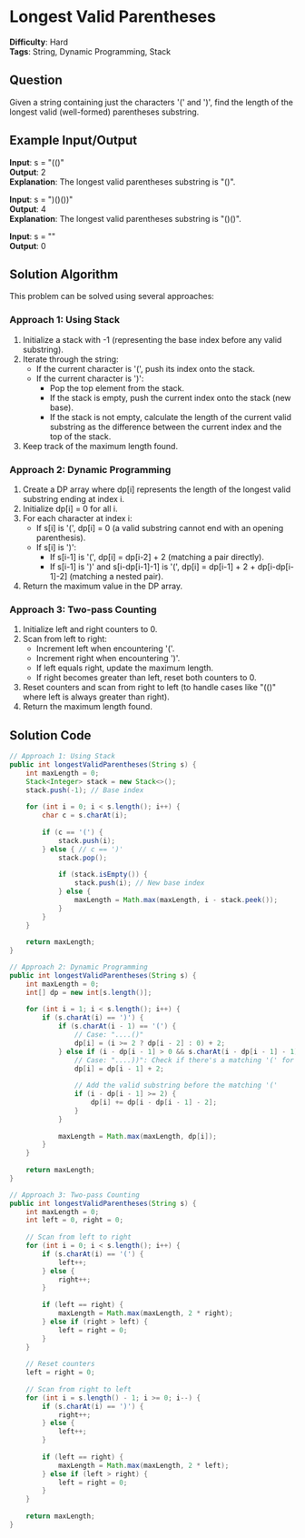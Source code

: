 # Longest Valid Parentheses

**Difficulty**: Hard  
**Tags**: String, Dynamic Programming, Stack

## Question
Given a string containing just the characters '(' and ')', find the length of the longest valid (well-formed) parentheses substring.

## Example Input/Output
**Input**: s = "(()"  
**Output**: 2  
**Explanation**: The longest valid parentheses substring is "()".

**Input**: s = ")()())"  
**Output**: 4  
**Explanation**: The longest valid parentheses substring is "()()".

**Input**: s = ""  
**Output**: 0

## Solution Algorithm
This problem can be solved using several approaches:

### Approach 1: Using Stack
1. Initialize a stack with -1 (representing the base index before any valid substring).
2. Iterate through the string:
   - If the current character is '(', push its index onto the stack.
   - If the current character is ')':
     - Pop the top element from the stack.
     - If the stack is empty, push the current index onto the stack (new base).
     - If the stack is not empty, calculate the length of the current valid substring as the difference between the current index and the top of the stack.
3. Keep track of the maximum length found.

### Approach 2: Dynamic Programming
1. Create a DP array where dp[i] represents the length of the longest valid substring ending at index i.
2. Initialize dp[i] = 0 for all i.
3. For each character at index i:
   - If s[i] is '(', dp[i] = 0 (a valid substring cannot end with an opening parenthesis).
   - If s[i] is ')':
     - If s[i-1] is '(', dp[i] = dp[i-2] + 2 (matching a pair directly).
     - If s[i-1] is ')' and s[i-dp[i-1]-1] is '(', dp[i] = dp[i-1] + 2 + dp[i-dp[i-1]-2] (matching a nested pair).
4. Return the maximum value in the DP array.

### Approach 3: Two-pass Counting
1. Initialize left and right counters to 0.
2. Scan from left to right:
   - Increment left when encountering '('.
   - Increment right when encountering ')'.
   - If left equals right, update the maximum length.
   - If right becomes greater than left, reset both counters to 0.
3. Reset counters and scan from right to left (to handle cases like "(()" where left is always greater than right).
4. Return the maximum length found.

## Solution Code
```java
// Approach 1: Using Stack
public int longestValidParentheses(String s) {
    int maxLength = 0;
    Stack<Integer> stack = new Stack<>();
    stack.push(-1); // Base index
    
    for (int i = 0; i < s.length(); i++) {
        char c = s.charAt(i);
        
        if (c == '(') {
            stack.push(i);
        } else { // c == ')'
            stack.pop();
            
            if (stack.isEmpty()) {
                stack.push(i); // New base index
            } else {
                maxLength = Math.max(maxLength, i - stack.peek());
            }
        }
    }
    
    return maxLength;
}
```

```java
// Approach 2: Dynamic Programming
public int longestValidParentheses(String s) {
    int maxLength = 0;
    int[] dp = new int[s.length()];
    
    for (int i = 1; i < s.length(); i++) {
        if (s.charAt(i) == ')') {
            if (s.charAt(i - 1) == '(') {
                // Case: "....()"
                dp[i] = (i >= 2 ? dp[i - 2] : 0) + 2;
            } else if (i - dp[i - 1] > 0 && s.charAt(i - dp[i - 1] - 1) == '(') {
                // Case: "....))": Check if there's a matching '(' for the current ')'
                dp[i] = dp[i - 1] + 2;
                
                // Add the valid substring before the matching '('
                if (i - dp[i - 1] >= 2) {
                    dp[i] += dp[i - dp[i - 1] - 2];
                }
            }
            
            maxLength = Math.max(maxLength, dp[i]);
        }
    }
    
    return maxLength;
}
```

```java
// Approach 3: Two-pass Counting
public int longestValidParentheses(String s) {
    int maxLength = 0;
    int left = 0, right = 0;
    
    // Scan from left to right
    for (int i = 0; i < s.length(); i++) {
        if (s.charAt(i) == '(') {
            left++;
        } else {
            right++;
        }
        
        if (left == right) {
            maxLength = Math.max(maxLength, 2 * right);
        } else if (right > left) {
            left = right = 0;
        }
    }
    
    // Reset counters
    left = right = 0;
    
    // Scan from right to left
    for (int i = s.length() - 1; i >= 0; i--) {
        if (s.charAt(i) == ')') {
            right++;
        } else {
            left++;
        }
        
        if (left == right) {
            maxLength = Math.max(maxLength, 2 * left);
        } else if (left > right) {
            left = right = 0;
        }
    }
    
    return maxLength;
}
``` 